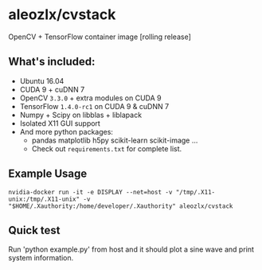 # aleozlx/cvstack

OpenCV + TensorFlow container image [rolling release]

## What's included:

* Ubuntu 16.04
* CUDA 9 + cuDNN 7
* OpenCV `3.3.0` + extra modules on CUDA 9
* TensorFlow `1.4.0-rc1` on CUDA 9 & cuDNN 7
* Numpy + Scipy on libblas + liblapack
* Isolated X11 GUI support
* And more python packages:
    * pandas matplotlib h5py scikit-learn scikit-image ...
    * Check out `requirements.txt` for complete list.

## Example Usage

~~~
nvidia-docker run -it -e DISPLAY --net=host -v "/tmp/.X11-unix:/tmp/.X11-unix" -v "$HOME/.Xauthority:/home/developer/.Xauthority" aleozlx/cvstack
~~~

## Quick test

Run 'python example.py' from host and it should plot a sine wave and print system information.
